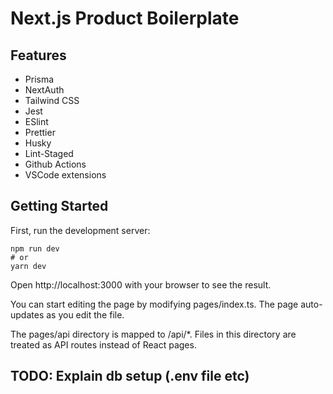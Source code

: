 # Next.js Product Boilerplate

## Features
- Prisma
- NextAuth
- Tailwind CSS
- Jest
- ESlint
- Prettier
- Husky
- Lint-Staged
- Github Actions
- VSCode extensions

## Getting Started
First, run the development server:
```
npm run dev
# or
yarn dev
```

Open http://localhost:3000 with your browser to see the result.

You can start editing the page by modifying pages/index.ts. The page auto-updates as you edit the file.

The pages/api directory is mapped to /api/*. Files in this directory are treated as API routes instead of React pages.

## TODO: Explain db setup (.env file etc)

